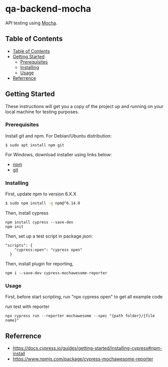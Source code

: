# qa-backend-mocha

API testing using [Mocha](https://mochajs.org).

## Table of Contents

- [Table of Contents](#markdown-header-table-of-contents)
- [Getting Started](#markdown-header-getting-started)
    - [Prerequisites](#markdown-header-prerequisites)
    - [Installing](#markdown-header-installing)
    - [Usage](#markdown-header-usage)
- [Referrence](#markdown-header-referrence)

## Getting Started

These instructions will get you a copy of the project up and running on your local machine for testing purposes.

### Prerequisites

Install git and npm. For Debian/Ubuntu distribution:

```
$ sudo apt install npm git
```

For Windows, download installer using links below:

- [npm](https://nodejs.org/en/)
- [git](https://git-scm.com/downloads)

### Installing

First, update npm to version 6.X.X

```bash
$ sudo npm install -g npm@^6.14.0
```

Then, install cypress
```
npm install cypress --save-dev
npm init
```

Then, set up a test script in package.json:
```
"scripts": {
    "cypress:open": "cypress open"
  }
```

Then, install plugin for reporting,
```
npm i --save-dev cypress-mochawesome-reporter
```

### Usage
First, before start scripting, run "npx cypress open" to get all example code

run test with reporter
```
npx cypress run --reporter mochawesome --spec "{path folder}/{file name}"
```

## Referrence
- https://docs.cypress.io/guides/getting-started/installing-cypress#npm-install
- https://www.npmjs.com/package/cypress-mochawesome-reporter